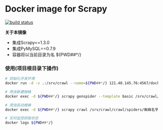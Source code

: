 # Docker image for Scrapy

[![build status](https://121.40.145.76/docker/scrapy/badges/master/build.svg)](https://121.40.145.76/docker/scrapy/commits/master)

**关于本镜像**
* 集成Scrapy==1.3.0  
* 集成PyMySQL==0.7.9  
* 容器将以当前目录为名 ${PWD##*/}

### 使用(项目根目录下操作)
```bash
# 初始化开发环境
docker run -d -v .:/srv/crawl --name=${PWD##*/} 121.40.145.76:4567/docker/scrapy:latest

# 爬虫新建蜘蛛
docker exec -d ${PWD##*/} scrapy genspider --template basic /srv/crawl/crawl/spiders/蜘蛛名字 抓取域名

# 爬虫启动蜘蛛
docker exec -d ${PWD##*/} scrapy crawl /srv/crawl/crawl/spiders/蜘蛛名字

# 实时监控抓取状态
docker logs ${PWD##*/}
```
